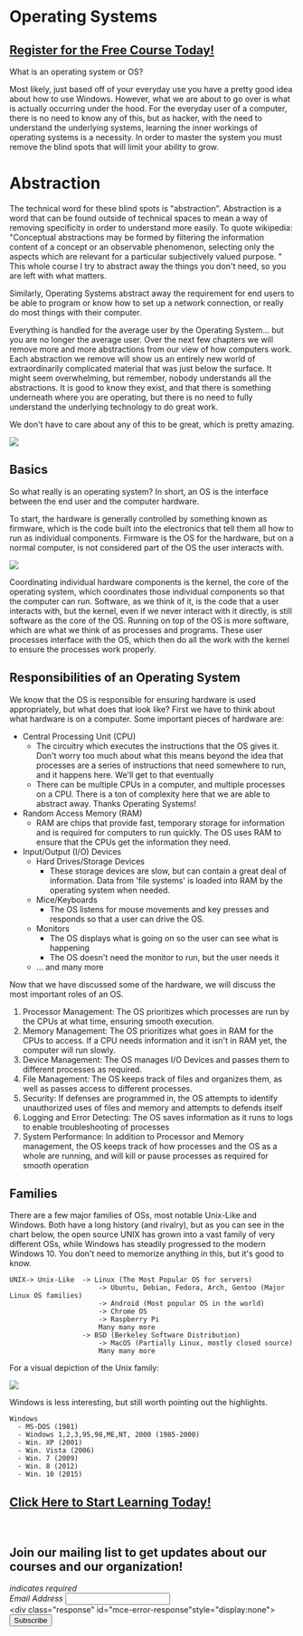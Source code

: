 # Operating Systems
##  [Register for the Free Course Today!](https://roppers.thinkific.com/courses/computing-fundamentals)
What is an operating system or OS?

Most likely, just based off of your everyday use you have a pretty good idea about how to use Windows. However, what we are about to go over is what is actually occurring under the hood. For the everyday user of a computer, there is no need to know any of this, but as hacker, with the need to understand the underlying systems, learning the inner workings of operating systems is a necessity. In order to master the system you must remove the blind spots that will limit your ability to grow.

# Abstraction 

The technical word for these blind spots is "abstraction". Abstraction is a word that can be found outside of technical spaces to mean a way of removing specificity in order to understand more easily. To quote wikipedia: "Conceptual abstractions may be formed by filtering the information content of a concept or an observable phenomenon, selecting only the aspects which are relevant for a particular subjectively valued purpose. " This whole course I try to abstract away the things you don't need, so you are left with what matters.

Similarly, Operating Systems abstract away the requirement for end users to be able to program or know how to set up a network connection, or really do most things with their computer. 

Everything is handled for the average user by the Operating System... but you are no longer the average user. Over the next few chapters we will remove more and more abstractions from our view of how computers work. Each abstraction we remove will show us an entirely new world of extraordinarily complicated material that was just below the surface. It might seem overwhelming, but remember, nobody understands all the abstractions. It is good to know they exist, and that there is something underneath where you are operating, but there is no need to fully understand the underlying technology to do great work. 

We don't have to care about any of this to be great, which is pretty amazing.

[<img src="https://upload.wikimedia.org/wikipedia/commons/thumb/c/cf/Linux_kernel_diagram.svg/640px-Linux_kernel_diagram.svg.png">](https://en.wikipedia.org/wiki/Linux)


## Basics
So what really is  an operating system? In short, an OS is the interface between the end user and the computer hardware. 

To start, the hardware is generally controlled by something known as firmware, which is the code built into the electronics that tell them all how to run as individual components. Firmware is the OS for the hardware, but on a normal computer, is not considered part of the OS the user interacts with.

[<img src="https://upload.wikimedia.org/wikipedia/commons/thumb/e/e1/Operating_system_placement.svg/330px-Operating_system_placement.svg.png">](https://en.wikipedia.org/wiki/Operating_system)

Coordinating individual hardware components is the kernel, the core of the operating system, which coordinates those individual components so that the computer can run. Software, as we think of it, is the code that a user interacts with, but the kernel, even if we never interact with it directly, is still software as the core of the OS. Running on top of the OS is more software, which are what we think of as processes and programs. These user processes interface with the OS, which then do all the work with the kernel to ensure the processes work properly.

## Responsibilities of an Operating System
We know that the OS is responsible for ensuring hardware is used appropriately, but what does that look like? First we have to think about what hardware is on a computer. Some important pieces of hardware are:

* Central Processing Unit (CPU)
  * The circuitry which executes the instructions that the OS gives it. Don't worry too much about what this means beyond the idea that processes are a series of instructions that need somewhere to run, and it happens here. We'll get to that eventually
  * There can be multiple CPUs in a computer, and multiple processes on a CPU. There is a ton of complexity here that we are able to abstract away. Thanks Operating Systems!
* Random Access Memory (RAM)
  * RAM are chips that provide fast, temporary storage for information and is required for computers to run quickly. The OS uses RAM to ensure that the CPUs get the information they need.
* Input/Output (I/O) Devices
    * Hard Drives/Storage Devices
        * These storage devices are slow, but can contain a great deal of information. Data from 'file systems' is loaded into RAM by the operating system when needed.
    * Mice/Keyboards
        * The OS listens for mouse movements and key presses and responds so that a user can drive the OS.
    * Monitors
        * The OS displays what is going on so the user can see what is happening
        * The OS doesn't need the monitor to run, but the user needs it
     * ... and many more



Now that we have discussed some of the hardware, we will discuss the most important roles of an OS.

1. Processor Management: The OS prioritizes which processes are run by the CPUs at what time, ensuring smooth execution.
2. Memory Management: The OS prioritizes what goes in RAM for the CPUs to access. If a CPU needs information and it isn't in RAM yet, the computer will run slowly.
3. Device Management: The OS manages I/O Devices and passes them to different processes as required.
4. File Management: The OS keeps track of files and organizes them, as well as passes access to different processes.
5. Security: If defenses are programmed in, the OS attempts to identify unauthorized uses of files and memory and attempts to defends itself
6. Logging and Error Detecting: The OS saves information as it runs to logs to enable troubleshooting of processes
7. System Performance: In addition to Processor and Memory management, the OS keeps track of how processes and the OS as a whole are running, and will kill or pause processes as required for smooth operation


## Families
There are a few major families of OSs, most notable Unix-Like and Windows. Both have a long history (and rivalry), but as you can see in the chart below, the open source UNIX has grown into a vast family of very different OSs, while Windows has steadily progressed to the modern Windows 10. You don't need to memorize anything in this, but it's good to know.

```
UNIX-> Unix-Like  -> Linux (The Most Popular OS for servers)
                      -> Ubuntu, Debian, Fedora, Arch, Gentoo (Major Linux OS families)
                      -> Android (Most popular OS in the world)
                      -> Chrome OS
                      -> Raspberry Pi
                      Many many more
                  -> BSD (Berkeley Software Distribution)
                      -> MacOS (Partially Linux, mostly closed source)
                      Many many more
```
For a visual depiction of the Unix family:

[<img src="https://upload.wikimedia.org/wikipedia/commons/thumb/7/77/Unix_history-simple.svg/640px-Unix_history-simple.svg.png">](https://en.wikipedia.org/wiki/Unix)

Windows is less interesting, but still worth pointing out the highlights.

```
Windows
  - MS-DOS (1981)
  - Windows 1,2,3,95,98,ME,NT, 2000 (1985-2000)
  - Win. XP (2001)
  - Win. Vista (2006)
  - Win. 7 (2009)
  - Win. 8 (2012)
  - Win. 10 (2015)
```

##  [Click Here to Start Learning Today!](https://roppers.thinkific.com/courses/computing-fundamentals)
<br><div id="mc_embed_signup"><form action="https://gmail.us5.list-manage.com/subscribe/post?u=4d03cc5db483966f7e0fe17cc&amp;id=8d9620c4b7" method="post" id="mc-embedded-subscribe-form" name="mc-embedded-subscribe-form" class="validate" target="_blank" novalidate>  <div id="mc_embed_signup_scroll"><h2>Join our mailing list to get updates about our courses and our organization!</h2><div class="indicates-required"><span class="asterisk">*</span> indicates required</div><div class="mc-field-group">	<label for="mce-EMAIL">Email Address  <span class="asterisk">*</span></label>	<input type="email" value="" name="EMAIL" class="required email" id="mce-EMAIL"></div>	<div id="mce-responses" class="clear">		<div class="response" id="mce-error-response"style="display:none"></div>		<div class="response" id="mce-success-response" style="display:none"></div>	</div>    <!-- real people should not fill this in and expect good things - do not remove this or risk form bot signups-->    <div style="position: absolute; left: -5000px;" aria-hidden="true"><input type="text" name="b_4d03cc5db483966f7e0fe17cc_8d9620c4b7" tabindex="-1" value=""></div>    <div class="clear"><input type="submit" value="Subscribe" name="subscribe" id="mc-embedded-subscribe" class="button"></div>    </div></form></div><script type="text/javascript" src="//s3.amazonaws.com/downloads.mailchimp.com/js/mc-validate.js"></script><script type="text/javascript">(function($) {window.fnames = new Array(); window.ftypes = newArray();fnames[0]="EMAIL";ftypes[0]="email";}(jQuery));var $mcj = jQuery.noConflict(true);</script><!--End mc_embed_signup-->